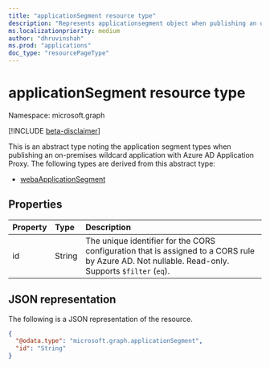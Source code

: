 ```yaml
---
title: "applicationSegment resource type"
description: "Represents applicationsegment object when publishing an on-premises wildcard application with Azure AD Application Proxy."
ms.localizationpriority: medium
author: "dhruvinshah"
ms.prod: "applications"
doc_type: "resourcePageType"
---
```


# applicationSegment resource type

Namespace: microsoft.graph

[!INCLUDE [beta-disclaimer](../../includes/beta-disclaimer.md)]

This is an abstract type noting the application segment types when publishing an on-premises wildcard application with Azure AD Application Proxy. The following types are derived from this abstract type:
+ [webaApplicationSegment](webapplicationsegment.md)

## Properties

| Property     | Type        | Description |
|:-------------|:------------|:------------|
|id|String|The unique identifier for the CORS configuration that is assigned to a CORS rule by Azure AD. Not nullable. Read-only. Supports `$filter` (`eq`).  |

## JSON representation

The following is a JSON representation of the resource.
<!-- {
  "blockType": "resource",
  "@odata.type": "microsoft.graph.applicationSegment"
}
-->
``` json
{
  "@odata.type": "microsoft.graph.applicationSegment",
  "id": "String"
}
```
